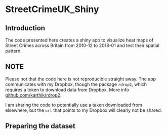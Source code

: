 # StreetCrimeUK_Shiny

## Introduction
The code presented here creates a shiny app to visualize heat maps of Street Crimes across Britain from 2010-12 to 2018-01 and test their spatial pattern.

## NOTE
Please not that the code here is not reproducible straight away. The app communicates with my Dropbox, though the package `rdrop2`, which requires a token to download data from Dropbox. More info [github.com/karthik/rdrop2](https://github.com/karthik/rdrop2).

I am sharing the code to potentially use a taken downloaded from elsewhere, but the `url` that points to my Dropbox will clearly not be shared.

## Preparing the dataset
